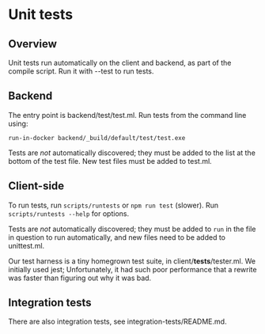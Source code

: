 # Unit tests

## Overview

Unit tests run automatically on the client and backend, as part of
the compile script. Run it with --test to run tests.

## Backend

The entry point is backend/test/test.ml. Run tests from the command
line using:

  `run-in-docker backend/_build/default/test/test.exe`

Tests are _not_ automatically discovered; they must be added to the
list at the bottom of the test file. New test files must be added
to test.ml.

## Client-side

To run tests, run `scripts/runtests` or `npm run test` (slower).
Run `scripts/runtests --help` for options.

Tests are _not_ automatically discovered; they must be added to
`run` in the file in question to run automatically, and new files
need to be added to unittest.ml. 

Our test harness is a tiny homegrown test suite, in
client/__tests__/tester.ml. We initially used jest; Unfortunately,
it had such poor performance that a rewrite was faster than
figuring out why it was bad. 

## Integration tests

There are also integration tests, see integration-tests/README.md.

